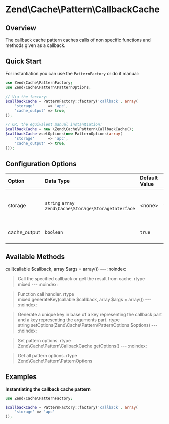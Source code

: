 # Zend\\Cache\\Pattern\\CallbackCache

## Overview

The callback cache pattern caches calls of non specific functions and methods given as a callback.

## Quick Start

For instantiation you can use the `PatternFactory` or do it manual:

```php
use Zend\Cache\PatternFactory;
use Zend\Cache\Pattern\PatternOptions;

// Via the factory:
$callbackCache = PatternFactory::factory('callback', array(
    'storage'      => 'apc',
    'cache_output' => true,
));

// OR, the equivalent manual instantiation:
$callbackCache = new \Zend\Cache\Pattern\CallbackCache();
$callbackCache->setOptions(new PatternOptions(array(
    'storage'      => 'apc',
    'cache_output' => true,
)));
```

## Configuration Options

<table>
<colgroup>
<col width="10%" />
<col width="47%" />
<col width="11%" />
<col width="30%" />
</colgroup>
<thead>
<tr class="header">
<th align="left">Option</th>
<th align="left">Data Type</th>
<th align="left">Default Value</th>
<th align="left">Description</th>
</tr>
</thead>
<tbody>
<tr class="odd">
<td align="left">storage</td>
<td align="left"><code>string</code> <code>array</code>
<code>Zend\Cache\Storage\StorageInterface</code></td>
<td align="left">&lt;none&gt;</td>
<td align="left">The storage to write/read cached data</td>
</tr>
<tr class="even">
<td align="left">cache_output</td>
<td align="left"><code>boolean</code></td>
<td align="left"><code>true</code></td>
<td align="left">Cache output of callback</td>
</tr>
</tbody>
</table>

## Available Methods

call(callable $callback, array $args = array()) --- :noindex:

> Call the specified callback or get the result from cache.
rtype  
mixed
--- :noindex:

> Function call handler.
rtype  
mixed
generateKey(callable $callback, array $args = array()) --- :noindex:

> Generate a unique key in base of a key representing the callback part and a key representing the
arguments part.
rtype  
string
setOptions(Zend\\Cache\\Pattern\\PatternOptions $options) --- :noindex:

> Set pattern options.
rtype  
Zend\\Cache\\Pattern\\CallbackCache
getOptions() --- :noindex:

> Get all pattern options.
rtype  
Zend\\Cache\\Pattern\\PatternOptions
## Examples

**Instantiating the callback cache pattern**

```php
use Zend\Cache\PatternFactory;

$callbackCache = PatternFactory::factory('callback', array(
    'storage' => 'apc'
));
```
